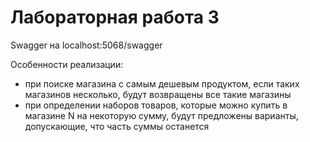 # Лабораторная работа 3

Swagger на localhost:5068/swagger

Особенности реализации:
- при поиске магазина с самым дешевым продуктом, если таких магазинов несколько, будут возвращены все такие магазины
- при определении наборов товаров, которые можно купить в магазине N на некоторую сумму, будут предложены варианты, допускающие, что часть суммы останется

